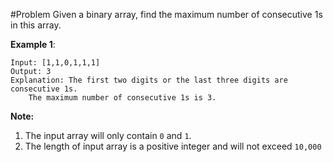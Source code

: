 #Problem
Given a binary array, find the maximum number of consecutive 1s in this array.

**Example 1**:
```
Input: [1,1,0,1,1,1]
Output: 3
Explanation: The first two digits or the last three digits are consecutive 1s.
    The maximum number of consecutive 1s is 3.
```

**Note:**
1. The input array will only contain `0` and `1`.
2. The length of input array is a positive integer and will not exceed `10,000`